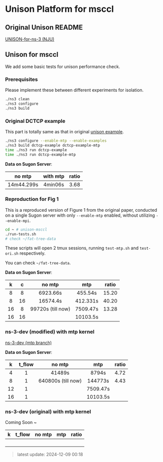 # Unison Platform for msccl

## Original Unison README

[UNISON-for-ns-3 (NJU)](https://github.com/NASA-NJU/UNISON-for-ns-3)

## Unison for msccl

We add some basic tests for unison performance check.

### Prerequisites

Please implement these between different experiments for isolation.

```sh
./ns3 clean
./ns3 configure
./ns3 build
```

### Original DCTCP example

This part is totally same as that in original [unison example](https://github.com/NASA-NJU/UNISON-for-ns-3?tab=readme-ov-file#getting-started).

```sh
./ns3 configure --enable-mtp --enable-examples
./ns3 build dctcp-example dctcp-example-mtp
time ./ns3 run dctcp-example
time ./ns3 run dctcp-example-mtp
```

__Data on Sugon Server__:

|no mtp|with mtp|ratio|
|:---:|:---:|:---:|
|14m44.299s|4min06s|3.68|

### Reproduction for Fig 1

This is a reproduced version of Figure 1 from the original paper, conducted on a single Sugon server with only `--enable-mtp` enabled, without utilizing `--enable-mpi`.

```sh
cd ~ # unison-msccl
./run-tests.sh
# check ~/fat-tree-data
```

These scripts will open 2 tmux sessions, running `test-mtp.sh` and `test-ori.sh` respectively.

You can check `~/fat-tree-data`.

__Data on Sugon Server__:

|  k  |  c  |  no mtp  |   mtp    | ratio |
| :-: | :-: | :------: | :------: | ----- |
|  8  |  8  | 6923.66s | 455.54s  | 15.20 |
|  8  | 16  | 16574.4s | 412.331s | 40.20 |
| 16  |  8  |     99720s (till now)     | 7509.47s |    13.28   |
| 16  | 16  |          | 10103.5s |       |

### ns-3-dev (modified) with mtp kernel

[ns-3-dev (mtp branch)](https://github.com/majinchao2002/ns-3-dev/tree/mtp)

__Data on Sugon Server__:

|  k  |  t_flow  |  no mtp  |   mtp    | ratio |
| :-: | :-: | :------: | :------: | ----- |
|  4  |  1  | 41489s | 8794s | 4.72 |
|  8  |  1  | 640800s (till now) | 144773s | 4.43 |
| 12  |  1  |          | 7509.47s |       |
| 16  |  1 |          | 10103.5s |       |

### ns-3-dev (original) with mtp kernel

Coming Soon ~

|  k  |  t_flow  |  no mtp  |   mtp    | ratio |
| :-: | :-: | :------: | :------: | ----- |
|    |    |  |  |  |
|    |    |  |  |  |
|   |    |          |  |       |
|   |   |          |  |       |

> latest update: 2024-12-09 00:18

